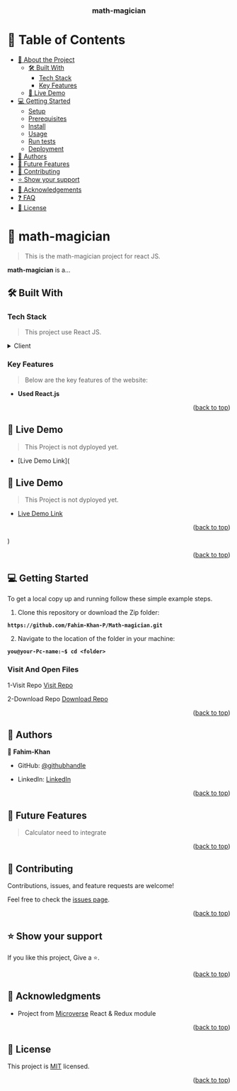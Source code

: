 <a name="readme-top"></a>
<div align="center">

  <h3><b>math-magician</b></h3>
</div>

# 📗 Table of Contents

- [📖 About the Project](#about-project)
  - [🛠 Built With](#built-with)
    - [Tech Stack](#tech-stack)
    - [Key Features](#key-features)
  - [🚀 Live Demo](#live-demo)
- [💻 Getting Started](#getting-started)
  - [Setup](#setup)
  - [Prerequisites](#prerequisites)
  - [Install](#install)
  - [Usage](#usage)
  - [Run tests](#run-tests)
  - [Deployment](#triangular_flag_on_post-deployment)
- [👥 Authors](#authors)
- [🔭 Future Features](#future-features)
- [🤝 Contributing](#contributing)
- [⭐️ Show your support](#support)
- [🙏 Acknowledgements](#acknowledgements)
- [❓ FAQ](#faq)
- [📝 License](#license)

# 📖 math-magician <a name="about-project"></a>

> This is the math-magician project for react JS.

**math-magician** is a...

## 🛠 Built With <a name="built-with"></a>

### Tech Stack <a name="tech-stack"></a>

> This project use React JS.
<details>
  <summary>Client</summary>
  <ul>
    <li><a href="https://html.com/">HTML</a></li>
    <li><a href="https://developer.mozilla.org/en-US/docs/Web/CSS">CSS</a></li>
    <li><a href="https://www.javascript.com/">JavaScript</a></li>   
  </ul>
</details>

### Key Features <a name="key-features"></a>

> Below are the key features of the website:

- **Used React.js**

<p align="right">(<a href="#readme-top">back to top</a>)</p>

<!-- LIVE DEMO -->

## 🚀 Live Demo <a name="live-demo"></a>

> This Project is not dyployed yet.

- [Live Demo Link](<!-- LIVE DEMO -->

## 🚀 Live Demo <a name="live-demo"></a>

> This Project is not dyployed yet.

- [Live Demo Link](https://app.netlify.com/sites/jazzy-basbousa-47c0ce/deploys/63c95448a2b8ae0008f56a7f)

<p align="right">(<a href="#readme-top">back to top</a>)</p>)

<p align="right">(<a href="#readme-top">back to top</a>)</p>

## 💻 Getting Started <a name="getting-started"></a>

To get a local copy up and running follow these simple example steps.

1. Clone this repository or download the Zip folder:

**``https://github.com/Fahim-Khan-P/Math-magician.git``**

2. Navigate to the location of the folder in your machine:

**``you@your-Pc-name:~$ cd <folder>``**

### Visit And Open Files
1-Visit Repo
[Visit Repo](https://github.com/Fahim-Khan-P/Math-magician)

2-Download Repo
[Download Repo](https://github.com/Fahim-Khan-P/Math-magician/archive/refs/heads/main.zip)

<p align="right">(<a href="#readme-top">back to top</a>)</p>

## 👥 Authors <a name="authors"></a>
👤 **Fahim-Khan**

- GitHub: [@githubhandle](https://github.com/Fahim-Khan-P/)
<!-- - Twitter: [@twitterhandle](https://github.com/Fahim-Khan-P/) -->
- LinkedIn: [LinkedIn](https://www.linkedin.com/in/fahim-khan-38a4b3240/)

<p align="right">(<a href="#readme-top">back to top</a>)</p>

## 🔭 Future Features <a name="future-features"></a>

> Calculator need to integrate

<p align="right">(<a href="#readme-top">back to top</a>)</p>

## 🤝 Contributing <a name="contributing"></a>

Contributions, issues, and feature requests are welcome!

Feel free to check the [issues page](https://github.com/Fahim-Khan-P/Math-magician/issues).

<p align="right">(<a href="#readme-top">back to top</a>)</p>

## ⭐️ Show your support <a name="support"></a>

If you like this project, Give a ⭐️.

<p align="right">(<a href="#readme-top">back to top</a>)</p>

## 🙏 Acknowledgments <a name="acknowledgements"></a>

- Project from [Microverse](https://www.microverse.org/?grsf=i6yi2m) React & Redux module

<p align="right">(<a href="#readme-top">back to top</a>)</p>

## 📝 License <a name="license"></a>

This project is [MIT](./MIT.md) licensed.

<p align="right">(<a href="#readme-top">back to top</a>)</p>